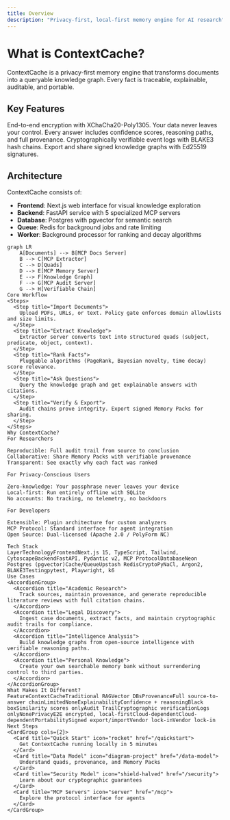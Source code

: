 ```yaml
---
title: Overview
description: "Privacy-first, local-first memory engine for AI research"
---
```


# What is ContextCache?

ContextCache is a privacy-first memory engine that transforms documents into a queryable knowledge graph. Every fact is traceable, explainable, auditable, and portable.

## Key Features

<CardGroup cols={2}>
  <Card title="Privacy First" icon="lock">
    End-to-end encryption with XChaCha20-Poly1305. Your data never leaves your control.
  </Card>
  <Card title="Explainable Answers" icon="chart-line">
    Every answer includes confidence scores, reasoning paths, and full provenance.
  </Card>
  <Card title="Audit Chains" icon="link">
    Cryptographically verifiable event logs with BLAKE3 hash chains.
  </Card>
  <Card title="Memory Packs" icon="box-archive">
    Export and share signed knowledge graphs with Ed25519 signatures.
  </Card>
</CardGroup>

## Architecture

ContextCache consists of:

- **Frontend**: Next.js web interface for visual knowledge exploration
- **Backend**: FastAPI service with 5 specialized MCP servers
- **Database**: Postgres with pgvector for semantic search
- **Queue**: Redis for background jobs and rate limiting
- **Worker**: Background processor for ranking and decay algorithms
```mermaid
graph LR
    A[Documents] --> B[MCP Docs Server]
    B --> C[MCP Extractor]
    C --> D[Quads]
    D --> E[MCP Memory Server]
    E --> F[Knowledge Graph]
    F --> G[MCP Audit Server]
    G --> H[Verifiable Chain]
Core Workflow
<Steps>
  <Step title="Import Documents">
    Upload PDFs, URLs, or text. Policy gate enforces domain allowlists and size limits.
  </Step>
  <Step title="Extract Knowledge">
    Extractor server converts text into structured quads (subject, predicate, object, context).
  </Step>
  <Step title="Rank Facts">
    Pluggable algorithms (PageRank, Bayesian novelty, time decay) score relevance.
  </Step>
  <Step title="Ask Questions">
    Query the knowledge graph and get explainable answers with citations.
  </Step>
  <Step title="Verify & Export">
    Audit chains prove integrity. Export signed Memory Packs for sharing.
  </Step>
</Steps>
Why ContextCache?
For Researchers

Reproducible: Full audit trail from source to conclusion
Collaborative: Share Memory Packs with verifiable provenance
Transparent: See exactly why each fact was ranked

For Privacy-Conscious Users

Zero-knowledge: Your passphrase never leaves your device
Local-first: Run entirely offline with SQLite
No accounts: No tracking, no telemetry, no backdoors

For Developers

Extensible: Plugin architecture for custom analyzers
MCP Protocol: Standard interface for agent integration
Open Source: Dual-licensed (Apache 2.0 / PolyForm NC)

Tech Stack
LayerTechnologyFrontendNext.js 15, TypeScript, Tailwind, CytoscapeBackendFastAPI, Pydantic v2, MCP ProtocolDatabaseNeon Postgres (pgvector)Cache/QueueUpstash RedisCryptoPyNaCl, Argon2, BLAKE3Testingpytest, Playwright, k6
Use Cases
<AccordionGroup>
  <Accordion title="Academic Research">
    Track sources, maintain provenance, and generate reproducible literature reviews with full citation chains.
  </Accordion>
  <Accordion title="Legal Discovery">
    Ingest case documents, extract facts, and maintain cryptographic audit trails for compliance.
  </Accordion>
  <Accordion title="Intelligence Analysis">
    Build knowledge graphs from open-source intelligence with verifiable reasoning paths.
  </Accordion>
  <Accordion title="Personal Knowledge">
    Create your own searchable memory bank without surrendering control to third parties.
  </Accordion>
</AccordionGroup>
What Makes It Different?
FeatureContextCacheTraditional RAGVector DBsProvenanceFull source-to-answer chainLimitedNoneExplainabilityConfidence + reasoningBlack boxSimilarity scores onlyAudit TrailCryptographic verificationLogs onlyNonePrivacyE2E encrypted, local-firstCloud-dependentCloud-dependentPortabilitySigned export/importVendor lock-inVendor lock-in
Next Steps
<CardGroup cols={2}>
  <Card title="Quick Start" icon="rocket" href="/quickstart">
    Get ContextCache running locally in 5 minutes
  </Card>
  <Card title="Data Model" icon="diagram-project" href="/data-model">
    Understand quads, provenance, and Memory Packs
  </Card>
  <Card title="Security Model" icon="shield-halved" href="/security">
    Learn about our cryptographic guarantees
  </Card>
  <Card title="MCP Servers" icon="server" href="/mcp">
    Explore the protocol interface for agents
  </Card>
</CardGroup>